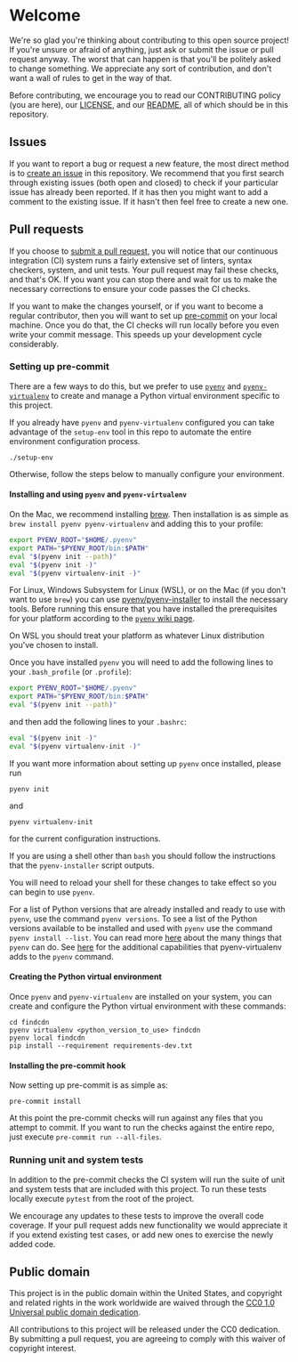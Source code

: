 # Welcome

We're so glad you're thinking about contributing to this open source project! If
you're unsure or afraid of anything, just ask or submit the issue or pull
request anyway. The worst that can happen is that you'll be politely asked to
change something. We appreciate any sort of contribution, and don't want a wall
of rules to get in the way of that.

Before contributing, we encourage you to read our CONTRIBUTING policy (you are
here), our [LICENSE](LICENSE), and our [README](README.md), all of which should
be in this repository.

## Issues

If you want to report a bug or request a new feature, the most direct method is
to [create an issue](https://github.com/cisagov/findcdn/issues) in this
repository. We recommend that you first search through existing issues (both
open and closed) to check if your particular issue has already been reported. If
it has then you might want to add a comment to the existing issue. If it hasn't
then feel free to create a new one.

## Pull requests

If you choose to
[submit a pull request](https://github.com/cisagov/findcdn/pulls), you will
notice that our continuous integration (CI) system runs a fairly extensive set
of linters, syntax checkers, system, and unit tests. Your pull request may fail
these checks, and that's OK. If you want you can stop there and wait for us to
make the necessary corrections to ensure your code passes the CI checks.

If you want to make the changes yourself, or if you want to become a regular
contributor, then you will want to set up [pre-commit](https://pre-commit.com/)
on your local machine. Once you do that, the CI checks will run locally before
you even write your commit message. This speeds up your development cycle
considerably.

### Setting up pre-commit

There are a few ways to do this, but we prefer to use
[`pyenv`](https://github.com/pyenv/pyenv) and
[`pyenv-virtualenv`](https://github.com/pyenv/pyenv-virtualenv) to create and
manage a Python virtual environment specific to this project.

If you already have `pyenv` and `pyenv-virtualenv` configured you can take
advantage of the `setup-env` tool in this repo to automate the entire
environment configuration process.

```console
./setup-env
```

Otherwise, follow the steps below to manually configure your environment.

#### Installing and using `pyenv` and `pyenv-virtualenv`

On the Mac, we recommend installing [brew](https://brew.sh/). Then installation
is as simple as `brew install pyenv pyenv-virtualenv` and adding this to your
profile:

```bash
export PYENV_ROOT="$HOME/.pyenv"
export PATH="$PYENV_ROOT/bin:$PATH"
eval "$(pyenv init --path)"
eval "$(pyenv init -)"
eval "$(pyenv virtualenv-init -)"
```

For Linux, Windows Subsystem for Linux (WSL), or on the Mac (if you don't want
to use `brew`) you can use
[pyenv/pyenv-installer](https://github.com/pyenv/pyenv-installer) to install the
necessary tools. Before running this ensure that you have installed the
prerequisites for your platform according to the
[`pyenv` wiki page](https://github.com/pyenv/pyenv/wiki/common-build-problems).

On WSL you should treat your platform as whatever Linux distribution you've
chosen to install.

Once you have installed `pyenv` you will need to add the following
lines to your `.bash_profile` (or `.profile`):

```bash
export PYENV_ROOT="$HOME/.pyenv"
export PATH="$PYENV_ROOT/bin:$PATH"
eval "$(pyenv init --path)"
```

and then add the following lines to your `.bashrc`:

```bash
eval "$(pyenv init -)"
eval "$(pyenv virtualenv-init -)"
```

If you want more information about setting up `pyenv` once installed, please run

```console
pyenv init
```

and

```console
pyenv virtualenv-init
```

for the current configuration instructions.

If you are using a shell other than `bash` you should follow the
instructions that the `pyenv-installer` script outputs.

You will need to reload your shell for these changes to take effect so you can
begin to use `pyenv`.

For a list of Python versions that are already installed and ready to use with
`pyenv`, use the command `pyenv versions`. To see a list of the Python versions
available to be installed and used with `pyenv` use the command
`pyenv install --list`. You can read more
[here](https://github.com/pyenv/pyenv/blob/master/COMMANDS.md) about the many
things that `pyenv` can do. See
[here](https://github.com/pyenv/pyenv-virtualenv#usage) for the additional
capabilities that pyenv-virtualenv adds to the `pyenv` command.

#### Creating the Python virtual environment

Once `pyenv` and `pyenv-virtualenv` are installed on your system, you can create
and configure the Python virtual environment with these commands:

```console
cd findcdn
pyenv virtualenv <python_version_to_use> findcdn
pyenv local findcdn
pip install --requirement requirements-dev.txt
```

#### Installing the pre-commit hook

Now setting up pre-commit is as simple as:

```console
pre-commit install
```

At this point the pre-commit checks will run against any files that you attempt
to commit. If you want to run the checks against the entire repo, just execute
`pre-commit run --all-files`.

### Running unit and system tests

In addition to the pre-commit checks the CI system will run the suite of unit
and system tests that are included with this project. To run these tests locally
execute `pytest` from the root of the project.

We encourage any updates to these tests to improve the overall code coverage. If
your pull request adds new functionality we would appreciate it if you extend
existing test cases, or add new ones to exercise the newly added code.

## Public domain

This project is in the public domain within the United States, and copyright and
related rights in the work worldwide are waived through the
[CC0 1.0 Universal public domain dedication](https://creativecommons.org/publicdomain/zero/1.0/).

All contributions to this project will be released under the CC0 dedication. By
submitting a pull request, you are agreeing to comply with this waiver of
copyright interest.
